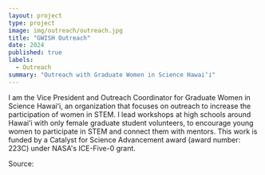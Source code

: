 ```yaml
---
layout: project
type: project
image: img/outreach/outreach.jpg
title: "GWISH Outreach"
date: 2024
published: true
labels:
  - Outreach
summary: "Outreach with Graduate Women in Science Hawaiʻi"
---
```


I am the Vice President and Outreach Coordinator for Graduate Women in Science Hawaiʻi, an organization that focuses on outreach to increase the participation of women in STEM. I lead workshops at high schools around Hawaiʻi with only female graduate student volunteers, to encourage young women to participate in STEM and connect them with mentors. This work is funded by a Catalyst for Science Advancement award (award number: 223C) under NASA's ICE-Five-0 grant.

Source: <a href="http://www.gwishawaii.org/outreach.html"></a>